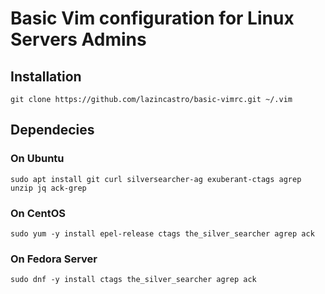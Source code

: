 # Basic Vim configuration for Linux Servers Admins

## Installation
    git clone https://github.com/lazincastro/basic-vimrc.git ~/.vim

## Dependecies
### On Ubuntu
    sudo apt install git curl silversearcher-ag exuberant-ctags agrep unzip jq ack-grep 
### On CentOS
    sudo yum -y install epel-release ctags the_silver_searcher agrep ack
### On Fedora Server
    sudo dnf -y install ctags the_silver_searcher agrep ack
